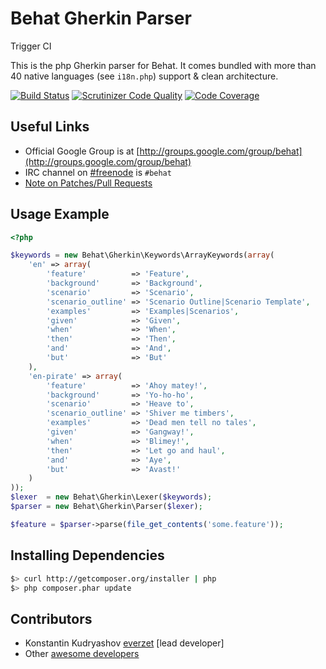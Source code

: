 Behat Gherkin Parser
====================

Trigger CI

This is the php Gherkin parser for Behat. It comes bundled with more than 40 native languages
(see `i18n.php`) support & clean architecture.

[![Build Status](https://travis-ci.org/Behat/Gherkin.svg?branch=master)](https://travis-ci.org/Behat/Gherkin)
[![Scrutinizer Code Quality](https://scrutinizer-ci.com/g/Behat/Gherkin/badges/quality-score.png?s=04d9d0237c89f4c45a94ba5304234db861dfd036)](https://scrutinizer-ci.com/g/Behat/Gherkin/)
[![Code Coverage](https://scrutinizer-ci.com/g/Behat/Gherkin/badges/coverage.png?s=204ca44800469d295b73d18c91011cb9d2dc99fc)](https://scrutinizer-ci.com/g/Behat/Gherkin/)

Useful Links
------------

- Official Google Group is at [http://groups.google.com/group/behat](http://groups.google.com/group/behat)
- IRC channel on [#freenode](http://freenode.net/) is `#behat`
- [Note on Patches/Pull Requests](CONTRIBUTING.md)

Usage Example
-------------

``` php
<?php

$keywords = new Behat\Gherkin\Keywords\ArrayKeywords(array(
    'en' => array(
        'feature'          => 'Feature',
        'background'       => 'Background',
        'scenario'         => 'Scenario',
        'scenario_outline' => 'Scenario Outline|Scenario Template',
        'examples'         => 'Examples|Scenarios',
        'given'            => 'Given',
        'when'             => 'When',
        'then'             => 'Then',
        'and'              => 'And',
        'but'              => 'But'
    ),
    'en-pirate' => array(
        'feature'          => 'Ahoy matey!',
        'background'       => 'Yo-ho-ho',
        'scenario'         => 'Heave to',
        'scenario_outline' => 'Shiver me timbers',
        'examples'         => 'Dead men tell no tales',
        'given'            => 'Gangway!',
        'when'             => 'Blimey!',
        'then'             => 'Let go and haul',
        'and'              => 'Aye',
        'but'              => 'Avast!'
    )
));
$lexer  = new Behat\Gherkin\Lexer($keywords);
$parser = new Behat\Gherkin\Parser($lexer);

$feature = $parser->parse(file_get_contents('some.feature'));
```

Installing Dependencies
-----------------------

``` bash
$> curl http://getcomposer.org/installer | php
$> php composer.phar update
```

Contributors
------------

* Konstantin Kudryashov [everzet](http://github.com/everzet) [lead developer]
* Other [awesome developers](https://github.com/Behat/Gherkin/graphs/contributors)
